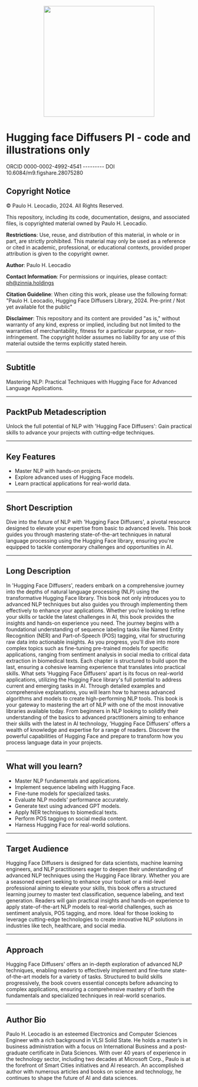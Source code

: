 <p align="center"> 
<img src="https://huggingface.co/front/thumbnails/docs/diffusers.png" width="300px">
</p>

# Hugging face Diffusers PI - code and illustrations only


ORCID 0000-0002-4992-4541  ---------  DOI 10.6084/m9.figshare.28075280

## Copyright Notice
© Paulo H. Leocadio, 2024. All Rights Reserved.

This repository, including its code, documentation, designs, and associated files, is copyrighted material owned by Paulo H. Leocadio.

**Restrictions**:
Use, reuse, and distribution of this material, in whole or in part, are strictly prohibited.
This material may only be used as a reference or cited in academic, professional, or educational contexts, provided proper attribution is given to the copyright owner.


**Author**:
Paulo H. Leocadio

**Contact Information**:
For permissions or inquiries, please contact: ph@zinnia.holdings

**Citation Guideline**:
When citing this work, please use the following format: "Paulo H. Leocadio, Hugging Face Diffusers Library, 2024. Pre-print / Not yet available fot the public"

**Disclaimer**:
This repository and its content are provided "as is," without warranty of any kind, express or implied, including but not limited to the warranties of merchantability, fitness for a particular purpose, or non-infringement. The copyright holder assumes no liability for any use of this material outside the terms explicitly stated herein.
___
## Subtitle
Mastering NLP: Practical Techniques with Hugging Face for Advanced Language Applications.


____
## PacktPub Metadescription
Unlock the full potential of NLP with 'Hugging Face Diffusers': Gain practical skills to advance your projects with cutting-edge techniques.


_____
## Key Features
*	Master NLP with hands-on projects.
*	Explore advanced uses of Hugging Face models.
*	Learn practical applications for real-world data.


___
## Short Description
Dive into the future of NLP with 'Hugging Face Diffusers', a pivotal resource designed to elevate your expertise from basic to advanced levels. This book guides you through mastering state-of-the-art techniques in natural language processing using the Hugging Face library, ensuring you're equipped to tackle contemporary challenges and opportunities in AI.


___
## Long Description
In 'Hugging Face Diffusers', readers embark on a comprehensive journey into the depths of natural language processing (NLP) using the transformative Hugging Face library. This book not only introduces you to advanced NLP techniques but also guides you through implementing them effectively to enhance your applications. Whether you're looking to refine your skills or tackle the latest challenges in AI, this book provides the insights and hands-on experience you need.
The journey begins with a foundational understanding of sequence labeling tasks like Named Entity Recognition (NER) and Part-of-Speech (POS) tagging, vital for structuring raw data into actionable insights. As you progress, you'll dive into more complex topics such as fine-tuning pre-trained models for specific applications, ranging from sentiment analysis in social media to critical data extraction in biomedical texts. Each chapter is structured to build upon the last, ensuring a cohesive learning experience that translates into practical skills.
What sets 'Hugging Face Diffusers' apart is its focus on real-world applications, utilizing the Hugging Face library's full potential to address current and emerging tasks in AI. Through detailed examples and comprehensive explanations, you will learn how to harness advanced algorithms and models to create high-performing NLP tools. This book is your gateway to mastering the art of NLP with one of the most innovative libraries available today.
From beginners in NLP looking to solidify their understanding of the basics to advanced practitioners aiming to enhance their skills with the latest in AI technology, 'Hugging Face Diffusers' offers a wealth of knowledge and expertise for a range of readers. Discover the powerful capabilities of Hugging Face and prepare to transform how you process language data in your projects.


___
## What will you learn?
* Master NLP fundamentals and applications.
* Implement sequence labeling with Hugging Face.
*	Fine-tune models for specialized tasks.
*	Evaluate NLP models' performance accurately.
*	Generate text using advanced GPT models.
*	Apply NER techniques to biomedical texts.
*	Perform POS tagging on social media content.
*	Harness Hugging Face for real-world solutions.



___
## Target Audience
Hugging Face Diffusers is designed for data scientists, machine learning engineers, and NLP practitioners eager to deepen their understanding of advanced NLP techniques using the Hugging Face library. Whether you are a seasoned expert seeking to enhance your toolset or a mid-level professional aiming to elevate your skills, this book offers a structured learning journey to master text classification, sequence labeling, and text generation. Readers will gain practical insights and hands-on experience to apply state-of-the-art NLP models to real-world challenges, such as sentiment analysis, POS tagging, and more. Ideal for those looking to leverage cutting-edge technologies to create innovative NLP solutions in industries like tech, healthcare, and social media.


___
## Approach
Hugging Face Diffusers' offers an in-depth exploration of advanced NLP techniques, enabling readers to effectively implement and fine-tune state-of-the-art models for a variety of tasks. Structured to build skills progressively, the book covers essential concepts before advancing to complex applications, ensuring a comprehensive mastery of both the fundamentals and specialized techniques in real-world scenarios.


___
## Author Bio
Paulo H. Leocadio is an esteemed Electronics and Computer Sciences Engineer with a rich background in VLSI Solid State. He holds a master’s in business administration with a focus on International Business and a post-graduate certificate in Data Sciences. With over 40 years of experience in the technology sector, including two decades at Microsoft Corp., Paulo is at the forefront of Smart Cities initiatives and AI research. An accomplished author with numerous articles and books on science and technology, he continues to shape the future of AI and data sciences.
